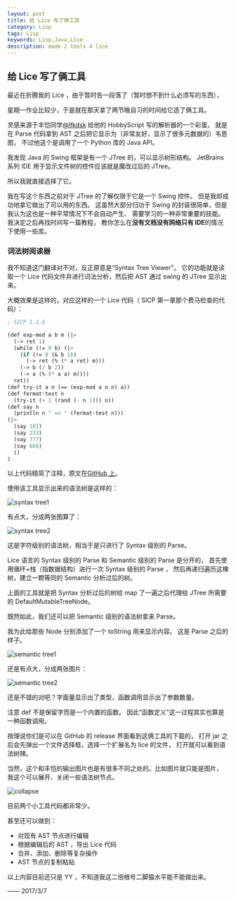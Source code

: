 ```yaml
---
layout: post
title: 给 Lice 写了俩工具
category: Lisp
tags: Lisp
keywords: Lisp,Java,Lice
description: made 2 tools 4 lice
---
```


## 给 Lice 写了俩工具

最近在折腾我的 Lice ，由于暂时告一段落了（暂时想不到什么必须写的东西），

星期一作业比较少，于是就在那天拿了两节晚自习的时间给它造了俩工具。

灵感来源于丰恺同学[@lfkdsk](https://github.com/lfkdsk)
给他的 HobbyScript 写的解析器的一个彩蛋，
就是在 Parse 代码拿到 AST 之后把它显示为（非常友好，显示了很多元数据的）韦恩图，
不过他这个是调用了一个 Python 库的 Java API。

我发现 Java 的 Swing 框架是有一个 JTree 的，可以显示树形结构。
JetBrains 系列 IDE 用于显示文件树的控件应该就是魔改过后的 JTree。

所以我就直接选择了它。

我在写这个东西之前对于 JTree 的了解仅限于它是一个 Swing 控件。
但是我却成功地拿它做出了可以用的东西。
这虽然大部分归功于 Swing 的封装很简单，但是我认为这也是一种平常情况下不会自动产生、
需要学习的一种非常重要的技能。我决定之后再找时间写一篇教程，
教你怎么在**没有文档没有网络只有 IDE**的情况下使用一些库。

### 词法树阅读器

我不知道这门翻译对不对，反正原意是“Syntax Tree Viewer”。
它的功能就是读取一个 Lice 代码文件并进行词法分析，然后把 AST 通过 swing 的 JTree 显示出来。

大概效果是这样的，对应这样的一个 Lice 代码（ SICP 第一章那个费马检查的代码）：

```lisp
; SICP 1.2.6

(def exp-mod a b m (|>
  (-> ret 1)
  (while (!= 0 b) (|>
    (if (!= 0 (& b 1))
      (-> ret (% (* a ret) m)))
    (-> b (/ b 2))
    (-> a (% (* a a) m))))
  ret))
(def try-it a n (== (exp-mod a n n) a))
(def fermat-test n
  (try-it (+ 1 (rand (- n 1))) n))
(def say n
  (println n " => " (fermat-test n)))
(|>
  (say 101)
  (say 233)
  (say 777)
  (say 666)
  ()
)
```

以上代码精简了注释，原文在[GitHub 上](https://github.com/ice1000/lice/blob/master/sample/sicp/1-2-6.lice)。

使用该工具显示出来的语法树是这样的：

![syntax tree1](https://coding.net/u/ice1000/p/Images/git/raw/master/blog-img/1/1.PNG)

有点大，分成两张图算了：

![syntax tree2](https://coding.net/u/ice1000/p/Images/git/raw/master/blog-img/1/2.PNG)

这是字符级别的语法树，相当于是只进行了 Syntax 级别的 Parse。

Lice 语言的 Syntax 级别的 Parse 和 Semantic 级别的 Parse 是分开的，
首先使用循环+栈（指数据结构）进行一次 Syntax 级别的 Parse ，
然后再递归遍历这棵树，建立一颗等同的 Semantic 分析过后的树。

上面的工具就是把 Syntax 分析过后的树给 map 了一遍之后代理给
JTree 所需要的 DefaultMutableTreeNode。

既然如此，我们还可以把 Semantic 级别的语法树拿来 Parse。

我为此给那些 Node 分别添加了一个 toString 用来显示内容。
这是 Parse 之后的样子。

![semantic tree1](https://coding.net/u/ice1000/p/Images/git/raw/master/blog-img/1/3.PNG)

还是有点大，分成两张图片：

![semantic tree2](https://coding.net/u/ice1000/p/Images/git/raw/master/blog-img/1/4.PNG)

还是不错的对吧？字面量显示出了类型，函数调用显示出了参数数量。

注意 def 不是保留字而是一个内置的函数。
因此“函数定义”这一过程其实也算是一种函数调用。

按理说你们是可以在 GitHub 的 release 界面看到这俩工具的下载的，
打开 jar 之后会先弹出一个文件选择框，选择一个扩展名为 lice 的文件，
打开就可以看到语法树辣。

当然，这个和丰恺的输出图片也是有很多不同之处的。比如图片就只能是图片，
我这个可以展开、关闭一些语法树节点。

![collapse](https://coding.net/u/ice1000/p/Images/git/raw/master/blog-img/1/5.PNG)

目前两个小工具代码都非常少。

甚至还可以做到：

+ 对现有 AST 节点进行编辑
+ 根据编辑后的 AST ，导出 Lice 代码
+ 合并、添加、删除等复杂操作
+ AST 节点的复制粘贴

以上内容目前还只是 YY ，不知道我这二倍根号二脚猫水平能不能做出来。

—— 2017/3/7
